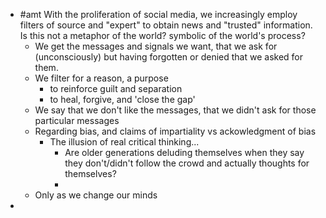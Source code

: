 - #amt With the proliferation of social media, we increasingly employ filters of source and "expert" to obtain news and "trusted" information. Is this not a metaphor of the world? symbolic of the world's process?
	- We get the messages and signals we want, that we ask for (unconsciously) but having forgotten or denied that we asked for them.
	- We filter for a reason, a purpose
		- to reinforce guilt and separation
		- to heal, forgive, and 'close the gap'
	- We say that we don't like the messages, that we didn't ask for those particular messages
	- Regarding bias, and claims of impartiality vs ackowledgment of bias
		- The illusion of real critical thinking...
			- Are older generations deluding themselves when they say they don't/didn't follow the crowd and actually thoughts for themselves?
			-
	- Only as we change our minds
-